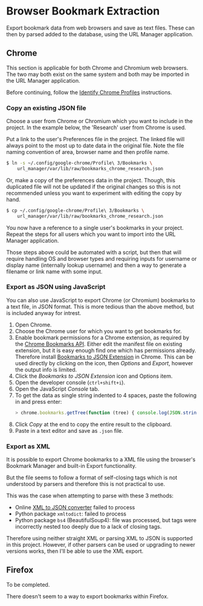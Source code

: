 # Browser Bookmark Extraction


Export bookmark data from web browsers and save as text files. These can then by parsed added to the database, using the URL Manager application.

## Chrome

This section is applicable for both Chrome and Chromium web browsers. The two may both exist on the same system and both may be imported in the URL Manager application.

Before continuing, follow the [Identify Chrome Profiles](identify_chrome_profiles.md) instructions.

### Copy an existing JSON file

Choose a user from Chrome or Chromium which you want to include in the project. In the example below, the 'Research' user from Chrome is used.

Put a link to the user's Preferences file in the project. The linked file will always point to the most up to date data in the original file. Note the file naming convention of area, browser name and then profile name.

```bash
$ ln -s ~/.config/google-chrome/Profile\ 3/Bookmarks \
    url_manager/var/lib/raw/bookmarks_chrome_research.json
```

Or, make a copy of the preferences data in the project. Though, this duplicated file will not be updated if the original changes so this is not recommended unless you want to experiment with editing the copy by hand.

```bash
$ cp ~/.config/google-chrome/Profile\ 3/Bookmarks \
    url_manager/var/lib/raw/bookmarks_chrome_research.json
```

You now have a reference to a single user's bookmarks in your project. Repeat the steps for all users which you want to import into the URL Manager application.


Those steps above could be automated with a script, but then that will require handling OS and browser types and requiring inputs for username or display name (internally lookup username) and then a way to generate a filename or link name with some input.

### Export as JSON using JavaScript

You can also use JavaScript to export Chrome (or Chromium) bookmarks to a text file, in JSON format. This is more tedious than the above method, but is included anyway for intrest.

1. Open Chrome.
1. Choose the Chrome user for which you want to get bookmarks for.
1. Enable bookmark permissions for a Chrome extension, as required by the [Chrome Bookmarks API](https://developer.chrome.com/extensions/bookmarks). Either edit the manifest file on existing extension, but it is easy enough find one which has permissions already. Therefore install [Bookmarks to JSON Extension](https://chrome.google.com/webstore/detail/bookmarks-to-json/ladccghgadelmlkjfkdjhjlinhogaibi?hl=en-GB) in Chrome. This can be used directly by clicking on the icon, then _Options_ and _Export_, however the output info is limited.
1. Click the _Bookmarks to JSON Extension_ icon and Options item.
1. Open the developer console (`ctrl+shift+i`).
1. Open the JavaScript _Console_ tab.
1. To get the data as single string indented to 4 spaces, paste the following in and press enter:
    ```javascript
    > chrome.bookmarks.getTree(function (tree) { console.log(JSON.stringify(tree, null, 4)) ;  } ) ;
    ```
1. Click _Copy_ at the end to copy the entire result to the clipboard.
1. Paste in a text editor and save as `.json` file.

### Export as XML

It is possible to export Chrome bookmarks to a XML file using the browser's Bookmark Manager and built-in Export functionality. 

But the file seems to follow a format of self-closing tags which is not understood by parsers and therefore this is not practical to use. 

This was the case when attempting to parse with these 3 methods:

- Online [XML to JSON converter](http://www.utilities-online.info/xmltojson/#.WuD0KDPRY0M) failed to process
- Python package `xmltodict`: failed to process
- Python package `bs4` (BeautifulSoup4): file was processed, but tags were incorrectly nested too deeply due to a lack of closing tags.

Therefore using neither straight XML or parsing XML to JSON is supported in this project. However, if other parsers can be used or upgrading to newer versions works, then I'll be able to use the XML export.

## Firefox

To be completed.

There doesn't seem to a way to export bookmarks within Firefox.


